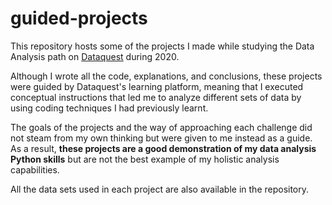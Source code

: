 # guided-projects

This repository hosts some of the projects I made while studying the Data Analysis path on [Dataquest](https://app.dataquest.io/) during 2020.

Although I wrote all the code, explanations, and conclusions, these projects were guided by Dataquest's learning platform, meaning that I executed conceptual instructions that led me to analyze different sets of data by using coding techniques I had previously learnt. 

The goals of the projects and the way of approaching each challenge did not steam from my own thinking but were given to me instead as a guide. As a result, **these projects are a good demonstration of my data analysis Python skills** but are not the best example of my holistic analysis capabilities.

All the data sets used in each project are also available in the repository.
